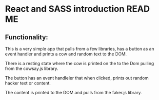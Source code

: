# React and SASS introduction READ ME

## Functionality:
This is a very simple app that pulls from a few libraries, has a button as an event handler and prints a cow and random text to the DOM.

There is a resting state where the cow is printed on the to the Dom pulling from the cowsay.js library.

The button has an event handleler that when clicked, prints out random hacker text or content.

The content is printed to the DOM and pulls from the faker.js library.
